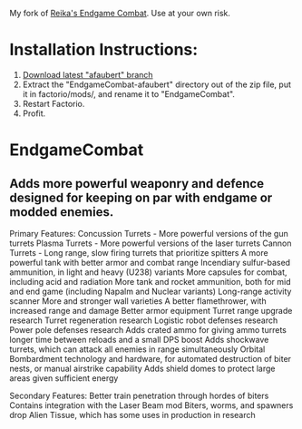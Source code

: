 My fork of [Reika's Endgame Combat](https://github.com/ReikaKalseki/EndgameCombat).
Use at your own risk.

# Installation Instructions:
1. [Download latest "afaubert" branch](https://github.com/AnthonyFaubert/EndgameCombat/archive/refs/heads/afaubert.zip)
2. Extract the "EndgameCombat-afaubert" directory out of the zip file, put it in factorio/mods/, and rename it to "EndgameCombat".
3. Restart Factorio.
4. Profit.

# EndgameCombat
Adds more powerful weaponry and defence designed for keeping on par with endgame or modded enemies.
-----------------
Primary Features:
Concussion Turrets - More powerful versions of the gun turrets
Plasma Turrets - More powerful versions of the laser turrets
Cannon Turrets - Long range, slow firing turrets that prioritize spitters
A more powerful tank with better armor and combat range
Incendiary sulfur-based ammunition, in light and heavy (U238) variants
More capsules for combat, including acid and radiation
More tank and rocket ammunition, both for mid and end game (including Napalm and Nuclear variants)
Long-range activity scanner
More and stronger wall varieties
A better flamethrower, with increased range and damage
Better armor equipment
Turret range upgrade research
Turret regeneration research
Logistic robot defenses research
Power pole defenses research
Adds crated ammo for giving ammo turrets longer time between reloads and a small DPS boost
Adds shockwave turrets, which can attack all enemies in range simultaneously
Orbital Bombardment technology and hardware, for automated destruction of biter nests, or manual airstrike capability
Adds shield domes to protect large areas given sufficient energy

Secondary Features:
Better train penetration through hordes of biters
Contains integration with the Laser Beam mod
Biters, worms, and spawners drop Alien Tissue, which has some uses in production in research